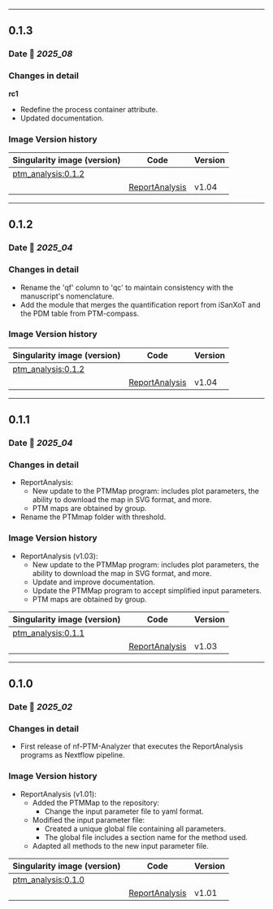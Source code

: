 ___
## 0.1.3

### Date 📅 *2025_08*

### Changes in detail

**rc1**
+ Redefine the process container attribute.
+ Updated documentation.

### Image Version history

| Singularity image (version)                                                                      | Code                                                                     | Version |
|--------------------------------------------------------------------------------------------------|--------------------------------------------------------------------------|---------|
| [ptm_analysis:0.1.2](https://cloud.sylabs.io/library/proteomicscnic/next-launcher/ptm_analysis)  |                                                                          |         |
|                                                                                                  | [ReportAnalysis](https://github.com/CNIC-Proteomics/ReportAnalysis)      | v1.04   |



___
## 0.1.2

### Date 📅 *2025_04*

### Changes in detail

+ Rename the 'qf' column to 'qc' to maintain consistency with the manuscript's nomenclature.
+ Add the module that merges the quantification report from iSanXoT and the PDM table from PTM-compass.

### Image Version history

| Singularity image (version)                                                                      | Code                                                                     | Version |
|--------------------------------------------------------------------------------------------------|--------------------------------------------------------------------------|---------|
| [ptm_analysis:0.1.2](https://cloud.sylabs.io/library/proteomicscnic/next-launcher/ptm_analysis)  |                                                                          |         |
|                                                                                                  | [ReportAnalysis](https://github.com/CNIC-Proteomics/ReportAnalysis)      | v1.04   |



___
## 0.1.1

### Date 📅 *2025_04*

### Changes in detail

+ ReportAnalysis:
  + New update to the PTMMap program: includes plot parameters, the ability to download the map in SVG format, and more.
  + PTM maps are obtained by group.
+ Rename the PTMmap folder with threshold.

### Image Version history

+ ReportAnalysis (v1.03):
  + New update to the PTMMap program: includes plot parameters, the ability to download the map in SVG format, and more.
  + Update and improve documentation.
  + Update the PTMMap program to accept simplified input parameters.
  + PTM maps are obtained by group.


| Singularity image (version)                                                                      | Code                                                                     | Version |
|--------------------------------------------------------------------------------------------------|--------------------------------------------------------------------------|---------|
| [ptm_analysis:0.1.1](https://cloud.sylabs.io/library/proteomicscnic/next-launcher/ptm_analysis)  |                                                                          |         |
|                                                                                                  | [ReportAnalysis](https://github.com/CNIC-Proteomics/ReportAnalysis)      | v1.03   |



___
## 0.1.0

### Date 📅 *2025_02*

### Changes in detail

+ First release of nf-PTM-Analyzer that executes the ReportAnalysis programs as Nextflow pipeline.

### Image Version history

+ ReportAnalysis (v1.01):
  + Added the PTMMap to the repository:
    - Change the input parameter file to yaml format.
  + Modified the input parameter file:
    - Created a unique global file containing all parameters.
    - The global file includes a section name for the method used.
  + Adapted all methods to the new input parameter file.

| Singularity image (version)                                                                      | Code                                                                     | Version |
|--------------------------------------------------------------------------------------------------|--------------------------------------------------------------------------|---------|
| [ptm_analysis:0.1.0](https://cloud.sylabs.io/library/proteomicscnic/next-launcher/ptm_analysis)  |                                                                          |         |
|                                                                                                  | [ReportAnalysis](https://github.com/CNIC-Proteomics/ReportAnalysis)      | v1.01   |

